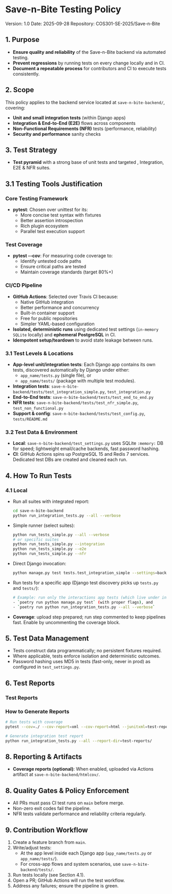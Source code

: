 # Save-n-Bite Testing Policy

Version: 1.0
Date: 2025-09-28
Repository: COS301-SE-2025/Save-n-Bite

## 1. Purpose
- **Ensure quality and reliability** of the Save-n-Bite backend via automated testing.
- **Prevent regressions** by running tests on every change locally and in CI.
- **Document a repeatable process** for contributors and CI to execute tests consistently.

## 2. Scope
This policy applies to the backend service located at `save-n-bite-backend/`, covering:
- **Unit and small integration tests** (within Django apps)
- **Integration & End-to-End (E2E)** flows across components
- **Non-Functional Requirements (NFR)** tests (performance, reliability)
- **Security and performance** sanity checks

## 3. Test Strategy
- **Test pyramid** with a strong base of unit tests and targeted , Integration, E2E & NFR suites.

## 3.1 Testing Tools Justification

### Core Testing Framework
- **pytest**: Chosen over unittest for its:
  - More concise test syntax with fixtures
  - Better assertion introspection
  - Rich plugin ecosystem
  - Parallel test execution support

### Test Coverage
- **pytest --cov**: For measuring code coverage to:
  - Identify untested code paths
  - Ensure critical paths are tested
  - Maintain coverage standards (target 80%+)

### CI/CD Pipeline
- **GitHub Actions**: Selected over Travis CI because:
  - Native GitHub integration
  - Better performance and concurrency
  - Built-in container support
  - Free for public repositories
  - Simpler YAML-based configuration
- **Isolated, deterministic runs** using dedicated test settings (`in-memory SQLite` locally) and **ephemeral PostgreSQL** in CI.
- **Idempotent setup/teardown** to avoid state leakage between runs.

### 3.1 Test Levels & Locations
- **App-level unit/integration tests**: Each Django app contains its own tests, discovered automatically by Django under either:
  - `app_name/tests.py` (single file), or
  - `app_name/tests/` (package with multiple test modules). 
- **Integration tests**: `save-n-bite-backend/tests/test_integration_simple.py`, `test_integration.py`
- **End-to-End tests**: `save-n-bite-backend/tests/test_end_to_end.py`
- **NFR tests**: `save-n-bite-backend/tests/test_nfr_simple.py`, `test_non_functional.py`
- **Support & config**: `save-n-bite-backend/tests/test_config.py`, `tests/README.md`

### 3.2 Test Data & Environment
- **Local**: `save-n-bite-backend/test_settings.py` uses SQLite `:memory:` DB for speed; lightweight email/cache backends, fast password hashing.
- **CI**: GitHub Actions spins up PostgreSQL 15 and Redis 7 services. Dedicated test DBs are created and cleaned each run.

## 4. How To Run Tests
### 4.1 Local
- Run all suites with integrated report:
  ```bash
  cd save-n-bite-backend
  python run_integration_tests.py --all --verbose
  ```
- Simple runner (select suites):
  ```bash
  python run_tests_simple.py --all --verbose
  # or specific suites
  python run_tests_simple.py --integration
  python run_tests_simple.py --e2e
  python run_tests_simple.py --nfr
  ```
- Direct Django invocation:
  ```bash
  python manage.py test tests.test_integration_simple --settings=backend.test_settings --parallel=1 --noinput
  ```

- Run tests for a specific app (Django test discovery picks up `tests.py` and `tests/`):
  ```bash
  # Example: run only the interactions app tests (which live under interactions/tests/)
  - `poetry run python manage.py test` (with proper flags), and
  - `poetry run python run_integration_tests.py --all --verbose`
- **Coverage**: upload step prepared; run step commented to keep pipelines fast. Enable by uncommenting the coverage block.

## 5. Test Data Management
- Tests construct data programmatically; no persistent fixtures required.
- Where applicable, tests enforce isolation and deterministic outcomes.
- Password hashing uses MD5 in tests (fast-only, never in prod) as configured in `test_settings.py`.

## 6. Test Reports 

### Test Reports

### How to Generate Reports
```bash
# Run tests with coverage
pytest --cov=./ --cov-report=xml --cov-report=html --junitxml=test-reports/junit.xml

# Generate integration test report
python run_integration_tests.py --all --report-dir=test-reports/
```

## 8. Reporting & Artifacts
- **Coverage reports (optional)**: When enabled, uploaded via Actions artifact at `save-n-bite-backend/htmlcov/`.

## 8. Quality Gates & Policy Enforcement
- All PRs must pass CI test runs on `main` before merge.
- Non-zero exit codes fail the pipeline.
- NFR tests validate performance and reliability criteria regularly.

## 9. Contribution Workflow
1. Create a feature branch from `main`.
2. Write/adjust tests:
   - At the app level inside each Django app (`app_name/tests.py` or `app_name/tests/`).
   - For cross-app flows and system scenarios, use `save-n-bite-backend/tests/`.
3. Run tests locally (see Section 4.1).
4. Open a PR; GitHub Actions will run the test workflow.
5. Address any failures; ensure the pipeline is green.